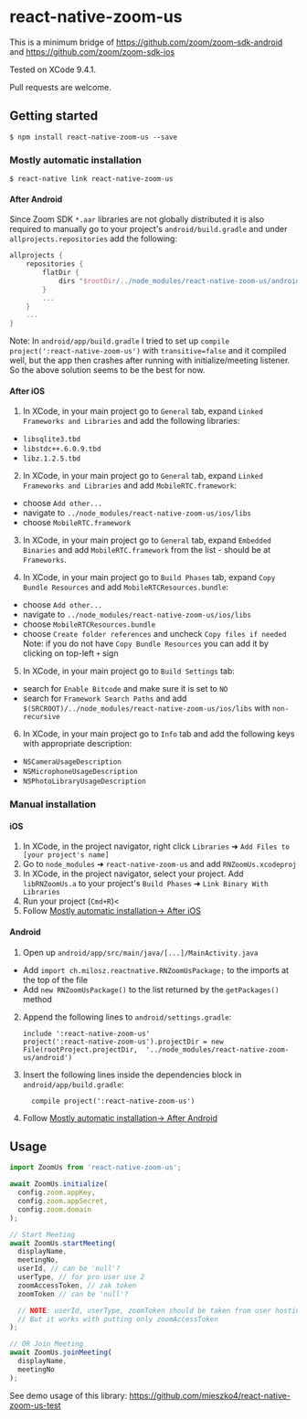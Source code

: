
# react-native-zoom-us

This is a minimum bridge of https://github.com/zoom/zoom-sdk-android and https://github.com/zoom/zoom-sdk-ios

Tested on XCode 9.4.1.

Pull requests are welcome.

## Getting started

`$ npm install react-native-zoom-us --save`

### Mostly automatic installation

`$ react-native link react-native-zoom-us`

#### After Android

Since Zoom SDK `*.aar` libraries are not globally distributed
it is also required to manually go to your project's `android/build.gradle` and under `allprojects.repositories` add the following:
```gradle
allprojects {
    repositories {
        flatDir {
            dirs "$rootDir/../node_modules/react-native-zoom-us/android/libs"
        }
        ...
    }
    ...
}
```

Note: In `android/app/build.gradle` I tried to set up `compile project(':react-native-zoom-us')` with `transitive=false`
and it compiled well, but the app then crashes after running with initialize/meeting listener.
So the above solution seems to be the best for now.

#### After iOS

1. In XCode, in your main project go to `General` tab, expand `Linked Frameworks and Libraries` and add the following libraries:
* `libsqlite3.tbd`
* `libstdc++.6.0.9.tbd`
* `libz.1.2.5.tbd`

2. In XCode, in your main project go to `General` tab, expand `Linked Frameworks and Libraries` and add `MobileRTC.framework`:
* choose `Add other...`
* navigate to `../node_modules/react-native-zoom-us/ios/libs`
* choose `MobileRTC.framework`

3. In XCode, in your main project go to `General` tab, expand `Embedded Binaries` and add `MobileRTC.framework` from the list - should be at `Frameworks`.

4. In XCode, in your main project go to `Build Phases` tab, expand `Copy Bundle Resources` and add `MobileRTCResources.bundle`:
* choose `Add other...`
* navigate to `../node_modules/react-native-zoom-us/ios/libs`
* choose `MobileRTCResources.bundle`
* choose `Create folder references` and uncheck `Copy files if needed`
Note: if you do not have `Copy Bundle Resources` you can add it by clicking on top-left `+` sign

5. In XCode, in your main project go to `Build Settings` tab:
* search for `Enable Bitcode` and make sure it is set to `NO`
* search for `Framework Search Paths` and add `$(SRCROOT)/../node_modules/react-native-zoom-us/ios/libs` with `non-recursive`

6. In XCode, in your main project go to `Info` tab and add the following keys with appropriate description:
* `NSCameraUsageDescription`
* `NSMicrophoneUsageDescription`
* `NSPhotoLibraryUsageDescription`

### Manual installation

#### iOS

1. In XCode, in the project navigator, right click `Libraries` ➜ `Add Files to [your project's name]`
2. Go to `node_modules` ➜ `react-native-zoom-us` and add `RNZoomUs.xcodeproj`
3. In XCode, in the project navigator, select your project. Add `libRNZoomUs.a` to your project's `Build Phases` ➜ `Link Binary With Libraries`
4. Run your project (`Cmd+R`)<
5. Follow [Mostly automatic installation-> After iOS](#after-ios)

#### Android

1. Open up `android/app/src/main/java/[...]/MainActivity.java`
  - Add `import ch.milosz.reactnative.RNZoomUsPackage;` to the imports at the top of the file
  - Add `new RNZoomUsPackage()` to the list returned by the `getPackages()` method
2. Append the following lines to `android/settings.gradle`:
  	```
  	include ':react-native-zoom-us'
  	project(':react-native-zoom-us').projectDir = new File(rootProject.projectDir, 	'../node_modules/react-native-zoom-us/android')
  	```
3. Insert the following lines inside the dependencies block in `android/app/build.gradle`:
  	```
      compile project(':react-native-zoom-us')
  	```
4. Follow [Mostly automatic installation-> After Android](#after-android)


## Usage
```javascript
import ZoomUs from 'react-native-zoom-us';

await ZoomUs.initialize(
  config.zoom.appKey,
  config.zoom.appSecret,
  config.zoom.domain
);

// Start Meeting
await ZoomUs.startMeeting(
  displayName,
  meetingNo,
  userId, // can be 'null'?
  userType, // for pro user use 2
  zoomAccessToken, // zak token
  zoomToken // can be 'null'?

  // NOTE: userId, userType, zoomToken should be taken from user hosting this meeting (not sure why it is required)
  // But it works with putting only zoomAccessToken
);

// OR Join Meeting
await ZoomUs.joinMeeting(
  displayName,
  meetingNo
);
```

See demo usage of this library: https://github.com/mieszko4/react-native-zoom-us-test
